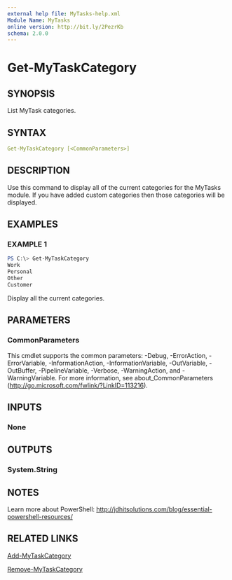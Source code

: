 ```yaml
---
external help file: MyTasks-help.xml
Module Name: MyTasks
online version: http://bit.ly/2PezrKb
schema: 2.0.0
---
```


# Get-MyTaskCategory

## SYNOPSIS

List MyTask categories.

## SYNTAX

```yaml
Get-MyTaskCategory [<CommonParameters>]
```

## DESCRIPTION

Use this command to display all of the current categories for the MyTasks module. If you have added custom categories then those categories will be displayed.

## EXAMPLES

### EXAMPLE 1

```powershell
PS C:\> Get-MyTaskCategory
Work
Personal
Other
Customer
```

Display all the current categories.

## PARAMETERS

### CommonParameters

This cmdlet supports the common parameters: -Debug, -ErrorAction, -ErrorVariable, -InformationAction, -InformationVariable, -OutVariable, -OutBuffer, -PipelineVariable, -Verbose, -WarningAction, and -WarningVariable. For more information, see about_CommonParameters (http://go.microsoft.com/fwlink/?LinkID=113216).

## INPUTS

### None

## OUTPUTS

### System.String

## NOTES

Learn more about PowerShell: http://jdhitsolutions.com/blog/essential-powershell-resources/

## RELATED LINKS

[Add-MyTaskCategory]()

[Remove-MyTaskCategory]()
